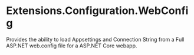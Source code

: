 # Extensions.Configuration.WebConfig
Provides the ability to load Appsettings and Connection String from a Full ASP.NET web.config file for a ASP.NET Core webapp.
